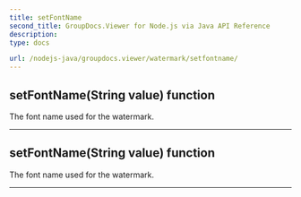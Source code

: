 ```yaml
---
title: setFontName
second_title: GroupDocs.Viewer for Node.js via Java API Reference
description: 
type: docs

url: /nodejs-java/groupdocs.viewer/watermark/setfontname/
---
```


## setFontName(String value)  function

 The font name used for the watermark.
 


---


## setFontName(String value)  function

 The font name used for the watermark.
 


---


